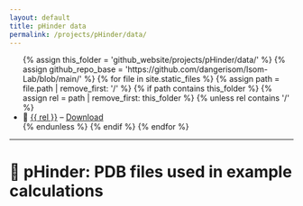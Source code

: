 ```yaml
---
layout: default
title: pHinder data
permalink: /projects/pHinder/data/
---
```


<ul>
{% assign this_folder = 'github_website/projects/pHinder/data/' %}
{% assign github_repo_base = 'https://github.com/dangerisom/Isom-Lab/blob/main/' %}
{% for file in site.static_files %}
  {% assign path = file.path | remove_first: '/' %}
  {% if path contains this_folder %}
    {% assign rel = path | remove_first: this_folder %}
    {% unless rel contains '/' %}
      <li>
        📄 <a href="{{ github_repo_base }}{{ this_folder }}{{ rel }}" target="_blank">{{ rel }}</a>  
        – <a href="{{ site.baseurl }}/{{ path }}" download>Download</a>
      </li>
    {% endunless %}
  {% endif %}
{% endfor %}
</ul>


---

# 🧬 pHinder: PDB files used in example calculations
